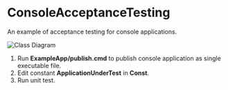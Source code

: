 # ConsoleAcceptanceTesting
An example of acceptance testing for console applications.

![Class Diagram](http://www.plantuml.com/plantuml/proxy?cache=no&src=https://raw.githubusercontent.com/andreykarinskiy/ConsoleAcceptanceTesting/master/docs/diagram.puml)

1. Run **ExampleApp/publish.cmd** to publish console application as single executable file.
2. Edit constant **ApplicationUnderTest** in **Const**.
3. Run unit test.
